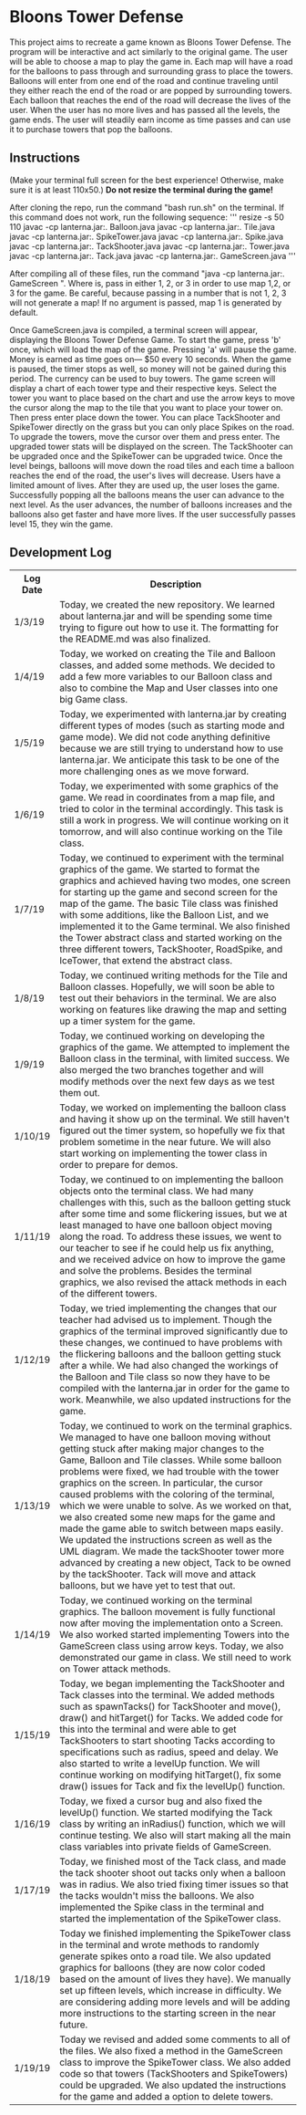 # Bloons Tower Defense
This project aims to recreate a game known as Bloons Tower Defense. The program will be interactive and act similarly to the original game. The user will be able to choose a map to play the game in. Each map will have a road for the balloons to pass through and surrounding grass to place the towers. Balloons will enter from one end of the road and continue traveling until they either reach the end of the road or are popped by surrounding towers. Each balloon that reaches the end of the road will decrease the lives of the user. When the user has no more lives and has passed all the levels, the game ends. The user will steadily earn income as time passes and can use it to purchase towers that pop the balloons.

## Instructions
(Make your terminal full screen for the best experience! Otherwise, make sure it is at least 110x50.)
<b>Do not resize the terminal during the game!</b>

After cloning the repo, run the command "bash run.sh" on the terminal. 
If this command does not work, run the following sequence: 
'''
resize -s 50 110
javac -cp lanterna.jar:. Balloon.java
javac -cp lanterna.jar:. Tile.java
javac -cp lanterna.jar:. SpikeTower.java
javac -cp lanterna.jar:. Spike.java
javac -cp lanterna.jar:. TackShooter.java
javac -cp lanterna.jar:. Tower.java
javac -cp lanterna.jar:. Tack.java
javac -cp lanterna.jar:. GameScreen.java
'''

After compiling all of these files, run the command "java -cp lanterna.jar:. GameScreen <optional map number>". Where <map number> is, pass in either 1, 2, or 3  in order to use map 1,2, or 3 for the game. Be careful, because passing in a number that is not 1, 2, 3 will not generate a map! If no argument is passed, map 1 is generated by default.

Once GameScreen.java is compiled, a terminal screen will appear, displaying the Bloons Tower Defense Game. To start the game, press 'b' once, which will load the map of the game. Pressing 'a' will pause the game. Money is earned as time goes on— $50 every 10 seconds. When the game is paused, the timer stops as well, so money will not be gained during this period. The currency can be used to buy towers. The game screen will display a chart of each tower type and their respective keys. Select the tower you want to place based on the chart and use the arrow keys to move the cursor along the map to the tile that you want to place your tower on. Then press enter place down the tower. You can place TackShooter and SpikeTower directly on the grass but you can only place Spikes on the road. To upgrade the towers, move the cursor over them and press enter. The upgraded tower stats will be displayed on the screen. The TackShooter can be upgraded once and the SpikeTower can be upgraded twice. Once the level beings, balloons will move down the road tiles and each time a balloon reaches the end of the road, the user's lives will decrease. Users have a limited amount of lives. After they are used up, the user loses the game. Successfully popping all the balloons means the user can advance to the next level. As the user advances, the number of balloons increases and the balloons also get faster and have more lives. If the user successfully passes level 15, they win the game. 

## Development Log
<table>
  <th>Log Date</th>
  <th>Description</th>
  <tr>
    <td>1/3/19</td>
    <td>Today, we created the new repository. We learned about lanterna.jar and will be spending some time trying to
    figure out how to use it. The formatting for the README.md was also finalized. </td>
  </tr>
<tr>
    <td>1/4/19</td>
    <td>Today, we worked on creating the Tile and Balloon classes, and added some methods. We decided to add a few more
    variables to our Balloon class and also to combine the Map and User classes into one big Game class.
    </td>
</tr>
<tr>
    <td>1/5/19</td>
    <td>Today, we experimented with lanterna.jar by creating different types of modes (such as starting mode and game mode).
    We did not code anything definitive because we are still trying to understand how to use lanterna.jar. We anticipate
    this task to be one of the more challenging ones as we move forward.
    </td>
</tr>
<tr>
    <td>1/6/19</td>
    <td>Today, we experimented with some graphics of the game. We read in coordinates from a map file, and tried to color
    in the terminal accordingly. This task is still a work in progress. We will continue working on it tomorrow, and will
    also continue working on the Tile class.
    </td>
</tr>
<tr>
    <td>1/7/19</td>
    <td>Today, we continued to experiment with the terminal graphics of the game. We started to format the graphics and achieved having two modes, one screen for starting up the game and second screen for the map of the game. The basic Tile class was finished with some additions, like the Balloon List, and we implemented it to the Game terminal. We also finished the Tower abstract class and started working on the three different towers, TackShooter, RoadSpike, and IceTower, that extend the abstract class.
    </td>
</tr>
<tr>
    <td>1/8/19</td>
    <td>Today, we continued writing methods for the Tile and Balloon classes. Hopefully, we will soon be able to test out their behaviors in the terminal. We are also working on features like drawing the map and setting up a timer system for the game.
    </td>
</tr>
<tr>
    <td>1/9/19</td>
    <td>Today, we continued working on developing the graphics of the game. We attempted to implement the Balloon class in the terminal, with
    limited success. We also merged the two branches together and will modify methods over the next few days as we test them out.  
    </td>
</tr>
<tr>
    <td>1/10/19</td>
    <td>Today, we worked on implementing the balloon class and having it show up on the terminal. We still haven't figured out the timer system, so hopefully we
    fix that problem sometime in the near future. We will also start working on implementing the tower class in order to prepare for demos.   
    </td>
</tr>
<tr>
    <td>1/11/19</td>
    <td>Today, we continued to on implementing the balloon objects onto the terminal class. We had many challenges with this, such as the balloon getting stuck after some time and some flickering issues, but we at least managed to have one balloon object moving along the road. To address these issues, we went to our teacher to see if he could help us fix anything, and we received advice on how to improve the game and solve the problems. Besides the terminal graphics, we also revised the attack methods in each of the different towers.
    </td>
</tr>
<tr>
    <td>1/12/19</td>
    <td>Today, we tried implementing the changes that our teacher had advised us to implement. Though the graphics of the terminal improved significantly due to these changes, we continued to have problems with the flickering balloons and the balloon getting stuck after a while. We had also changed the workings of the Balloon and Tile class so now they have to be compiled with the lanterna.jar in order for the game to work. Meanwhile, we also updated instructions for the game.
    </td>
<tr>
    <td>1/13/19</td>
    <td>Today, we continued to work on the terminal graphics. We managed to have one balloon moving without getting stuck after making major changes to the Game, Balloon and Tile classes. While some balloon problems were fixed, we had trouble with the tower graphics on the screen. In particular, the cursor caused problems with the coloring of the terminal, which we were unable to solve. As we worked on that, we also created some new maps for the game and made the game able to switch between maps easily. We updated the instructions screen as well as the UML diagram. We made the tackShooter tower more advanced by creating a new object, Tack to be owned by the tackShooter. Tack will move and attack balloons, but we have yet to test that out.
    </td>
</tr>
<tr>
    <td>1/14/19</td>
    <td>Today, we continued working on the terminal graphics. The balloon movement is fully functional now after moving the implementation onto a Screen. We also worked started implementing Towers into the GameScreen class using arrow keys. Today, we also demonstrated our game in class. We still need to work on Tower attack methods.
    </td>
</tr>
  <tr>
    <td>1/15/19</td>
    <td>Today, we began implementing the TackShooter and Tack classes into the terminal. We added methods such as spawnTacks() for TackShooter and move(), draw() and hitTarget() for Tacks. We added code for this into the terminal and were able to get TackShooters to start shooting Tacks according to specifications such as radius, speed and delay. We also started to write a levelUp function. We will continue working on modifying hitTarget(), fix some draw() issues for Tack and fix the levelUp() function.
    </td>
</tr>
 <tr>
    <td>1/16/19</td>
    <td>Today, we fixed a cursor bug and also fixed the levelUp() function. We started modifying the Tack class by writing an inRadius() function, which we will continue testing. We also will start making all the main class variables into private fields of GameScreen.
    </td>
</tr>
<tr>
  <td>1/17/19</td>
  <td>Today, we finished most of the Tack class, and made the tack shooter shoot out tacks only when a balloon was in radius. We also tried fixing timer issues so that the tacks wouldn't miss the balloons. We also implemented the Spike class in the terminal and started the implementation of the SpikeTower class.
  </td>
</tr>
<tr>
  <td>1/18/19</td>
  <td>Today we finished implementing the SpikeTower class in the terminal and wrote methods to randomly generate spikes onto a road tile. We also updated graphics for balloons (they are now color coded based on the amount of lives they have). We manually set up fifteen levels, which increase in difficulty. We are considering adding more levels and will be adding more instructions to the starting screen in the near future. 
  </td>
</tr>
<tr>
  <td>1/19/19</td>
  <td>Today we revised and added some comments to all of the files. We also fixed a method in the GameScreen class to improve the SpikeTower class. We also added code so that towers (TackShooters and SpikeTowers) could be upgraded. We also updated the instructions for the game and added a option to delete towers. 
  </td>
</table>
